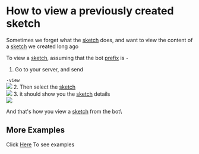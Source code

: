 # How to view a previously created sketch
Sometimes we forget what the [sketch](create.md) does, and want to view the content of a [sketch](create.md) we created long ago

To view a [sketch](create.md), assuming that the bot [prefix](prefix.md) is `-`

1. Go to your server, and send

`-view`\
![](https://i.imgur.com/qz3X9TF.jpg)
2. Then select the [sketch](create.md)\
![](https://i.imgur.com/0RJJSdy.jpg)
3. it should show you the [sketch](create.md) details\
![](https://i.imgur.com/DhgW9Tm.jpg)

And that's how you view a [sketch](create.md) from the bot\

## More Examples
Click [Here](../examples/) To see examples
